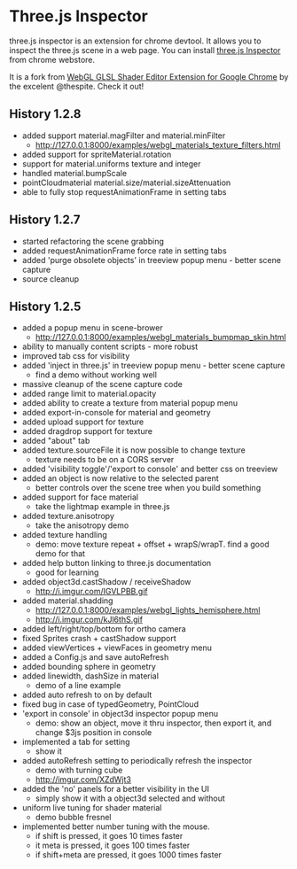 # Three.js Inspector
three.js inspector is an extension for chrome devtool. It allows you to inspect
the three.js scene in a web page. 
You can install [three.js Inspector](https://chrome.google.com/webstore/detail/threejs-inspector/dnhjfclbfhcbcdfpjaeacomhbdfjbebi)
from chrome webstore.

It is a fork from
[WebGL GLSL Shader Editor Extension for Google Chrome](https://github.com/spite/ShaderEditorExtension)
by the excelent @thespite. Check it out! 

## History 1.2.8
- added support material.magFilter and material.minFilter
  - http://127.0.0.1:8000/examples/webgl_materials_texture_filters.html
- added support for spriteMaterial.rotation
- support for material.uniforms texture and integer
- handled material.bumpScale
- pointCloudmaterial material.size/material.sizeAttenuation
- able to fully stop requestAnimationFrame in setting tabs

## History 1.2.7
- started refactoring the scene grabbing
- added requestAnimationFrame force rate in setting tabs
- added 'purge obsolete objects' in treeview popup menu - better scene capture
- source cleanup

## History 1.2.5
- added a popup menu in scene-brower
  - http://127.0.0.1:8000/examples/webgl_materials_bumpmap_skin.html
- ability to manually content scripts - more robust
- improved tab css for visibility
- added 'inject in three.js' in treeview popup menu - better scene capture
  - find a demo without working well 
- massive cleanup of the scene capture code
- added range limit to material.opacity
- added ability to create a texture from material popup menu
- added export-in-console for material and geometry
- added upload support for texture
- added dragdrop support for texture
- added "about" tab
- added texture.sourceFile it is now possible to change texture
  - texture needs to be on a CORS server
- added 'visibility toggle'/'export to console' and better css on treeview
- added an object is now relative to the selected parent
  - better controls over the scene tree when you build something
- added support for face material
  - take the lightmap example in three.js
- added texture.anisotropy
  - take the anisotropy demo
- added texture handling
  - demo: move texture repeat + offset + wrapS/wrapT. find a good demo for that
- added help button linking to three.js documentation
  - good for learning
- added object3d.castShadow / receiveShadow
  - http://i.imgur.com/IGVLPBB.gif
- added material.shadding
  - http://127.0.0.1:8000/examples/webgl_lights_hemisphere.html
  - http://i.imgur.com/kJl6thS.gif
- added left/right/top/bottom for ortho camera
- fixed Sprites crash + castShadow support
- added viewVertices + viewFaces in geometry menu
- added a Config.js and save autoRefresh
- added bounding sphere in geometry
- added linewidth, dashSize in material
  - demo of a line example
- added auto refresh to on by default
- fixed bug in case of typedGeometry, PointCloud
- 'export in console' in object3d inspector popup menu
  - demo: show an object, move it thru inspector, then export it, and change $3js position in console
- implemented a tab for setting
  - show it
- added autoRefresh setting to periodically refresh the inspector
  - demo with turning cube
  - http://imgur.com/XZdWjt3
- added the 'no' panels for a better visibility in the UI
  - simply show it with a object3d selected and without
- uniform live tuning for shader material
  - demo bubble fresnel
- implemented better number tuning with the mouse. 
  - if shift is pressed, it goes 10 times faster
  - it meta is pressed, it goes 100 times faster
  - if shift+meta are pressed, it goes 1000 times faster
